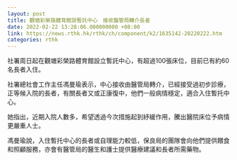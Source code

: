 ```yaml
---
layout: post
title: 觀塘彩榮路體育館設暫託中心　接收醫管局轉介長者
date: 2022-02-22 13:28:06.000000000 +08:00
link: https://news.rthk.hk/rthk/ch/component/k2/1635142-20220222.htm
categories: rthk
---
```


社署周日起在觀塘彩榮路體育館設立暫託中心，有超過100張床位，目前已有約60名長者入住。

社署總社會工作主任馮曼瑜表示，中心接收由醫管局轉介，已經接受過初步診療，正等候入院的長者，有關長者又或正康復中，他們一般病情穩定，適合入住暫托中心。

她指出，近期入院人數多，希望透過今次措施起到紓緩作用，騰出醫院床位予病情更嚴重人士。

馮曼瑜說，入住暫托中心的長者或自理能力較低，保良局的團隊會向他們提供餵食和照顧服務，亦會有醫管局的醫生和護士提供醫療建議和長者所需藥物。
